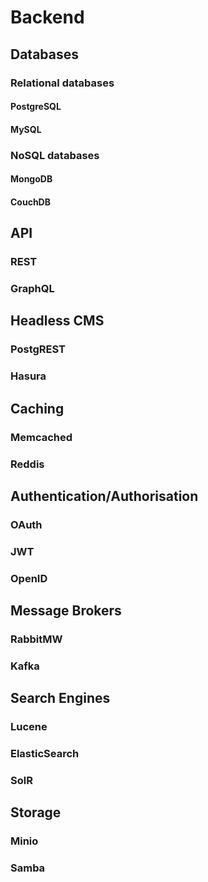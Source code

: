 # Backend

## Databases

### Relational databases

#### PostgreSQL

#### MySQL

### NoSQL databases

#### MongoDB

#### CouchDB

## API

### REST

### GraphQL

## Headless CMS

### PostgREST

### Hasura

## Caching

### Memcached

### Reddis

## Authentication/Authorisation

### OAuth

### JWT

### OpenID

## Message Brokers

### RabbitMW

### Kafka

## Search Engines

### Lucene

### ElasticSearch

### SolR

## Storage

### Minio

### Samba
